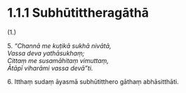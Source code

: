 # 1.1.1 Subhūtittheragāthā

(1.)

5\. _“Channā me kuṭikā sukhā nivātā,_  
_Vassa deva yathāsukhaṃ;_  
_Cittaṃ me susamāhitaṃ vimuttaṃ,_  
_Ātāpī viharāmi vassa devā”ti._  

6\. Itthaṃ sudaṃ āyasmā subhūtitthero gāthaṃ abhāsitthāti.
